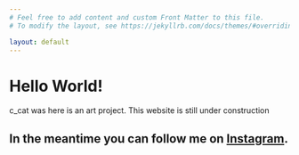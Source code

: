 ```yaml
---
# Feel free to add content and custom Front Matter to this file.
# To modify the layout, see https://jekyllrb.com/docs/themes/#overriding-theme-defaults

layout: default
---
```


# Hello World!
c_cat was here is an art project. This website is still under construction

## In the meantime you can follow me on [Instagram](https://www.instagram.com/c_cat.was_here/).


